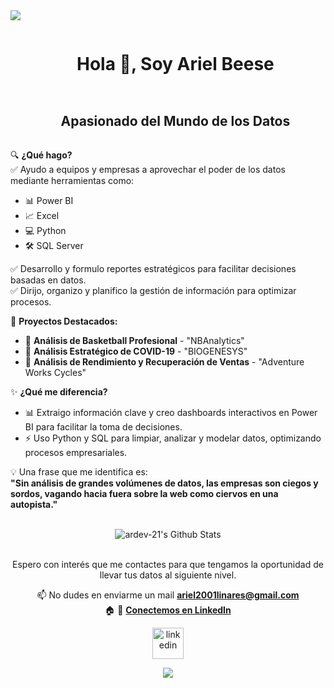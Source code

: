 <!--horizontal divider(gradiant)-->
<img src="https://user-images.githubusercontent.com/73097560/115834477-dbab4500-a447-11eb-908a-139a6edaec5c.gif">

<!--h1 without bottom border-->
<div id="user-content-toc">
  <ul align="center">
    <summary><h1 style="display: inline-block">Hola 👋, Soy Ariel Beese</h1></summary>
  </ul>
</div>

<!--h2 without bottom border-->
<div id="user-content-toc">
  <ul align="center">
    <summary><h2 style="display: inline-block">Apasionado del Mundo de los Datos</h2></summary>
  </ul>
</div>

<!--Intro start-->

🔍 **¿Qué hago?**  
✅ Ayudo a equipos y empresas a aprovechar el poder de los datos mediante herramientas como:
- 📊 Power BI  
- 📈 Excel  
- 💻 Python  
- 🛠️ SQL Server  

✅ Desarrollo y formulo reportes estratégicos para facilitar decisiones basadas en datos.  
✅ Dirijo, organizo y planifico la gestión de información para optimizar procesos.  

🚀 **Proyectos Destacados:**  
- 🤖 **Análisis de Basketball Profesional** - "NBAnalytics"  
- 🦠 **Análisis Estratégico de COVID-19** - "BIOGENESYS"  
- 🚴 **Análisis de Rendimiento y Recuperación de Ventas** - "Adventure Works Cycles"  

✨ **¿Qué me diferencia?**  
- 📊 Extraigo información clave y creo dashboards interactivos en Power BI para facilitar la toma de decisiones.  
- ⚡ Uso Python y SQL para limpiar, analizar y modelar datos, optimizando procesos empresariales.  

💡 Una frase que me identifica es:  
**"Sin análisis de grandes volúmenes de datos, las empresas son ciegos y sordos, vagando hacia fuera sobre la web como ciervos en una autopista."**  

<br/>
</div>

<div align="center">

<img align="center" src="https://github-readme-stats.vercel.app/api?username=ardev-21&include_all_commits=true&count_private=true&show_icons=true&line_height=20&title_color=7A7ADB&icon_color=2234AE&text_color=D3D3D3&bg_color=0,000000,130F40" alt="ardev-21's Github Stats">
<br/>
<br/>

Espero con interés que me contactes para que tengamos la oportunidad de llevar tus datos al siguiente nivel.  

📫 No dudes en enviarme un mail **ariel2001linares@gmail.com**  
🏠 🚀 **[Conectemos en LinkedIn](https://www.linkedin.com/in/ariel21/)**  

<!--Intro end-->


<!--icons and links-->
<p align="center">
<a href="https://www.linkedin.com/in/ariel21/" target="blank">
<img align="center" src="https://user-images.githubusercontent.com/88904952/234979284-68c11d7f-1acc-4f0c-ac78-044e1037d7b0.png" alt="linkedin" height="50" width="50" />
</a>
</p>

<!--profile visit count-->
<div align="center">


<!--horizontal divider(gradiant)-->
<img src="https://user-images.githubusercontent.com/73097560/115834477-dbab4500-a447-11eb-908a-139a6edaec5c.gif">


